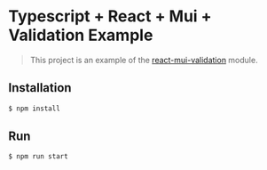 # Typescript + React + Mui + Validation Example

> This project is an example of the [react-mui-validation](https://www.npmjs.com/package/react-mui-validation) module.

## Installation

```sh
$ npm install 
```

## Run 

```sh
$ npm run start
```

